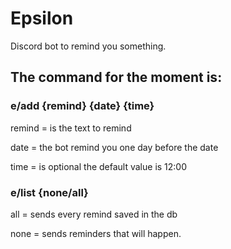 # Epsilon
Discord bot to remind you something.

## The command for the moment is:

### e/add {remind} {date} {time}


remind = is the text to remind

date = the bot remind you one day before the date

time = is optional the default value is 12:00


### e/list {none/all}


all = sends every remind saved in the db

none = sends reminders that will happen.
